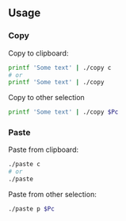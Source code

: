 ## Usage

### Copy

Copy to clipboard:

```zsh
printf 'Some text' | ./copy c
# or
printf 'Some text' | ./copy
```

Copy to other selection

```zsh
printf 'Some text' | ./copy $Pc
```

### Paste

Paste from clipboard:

```zsh
./paste c
# or
./paste
```

Paste from other selection:

```zsh
./paste p $Pc
```

